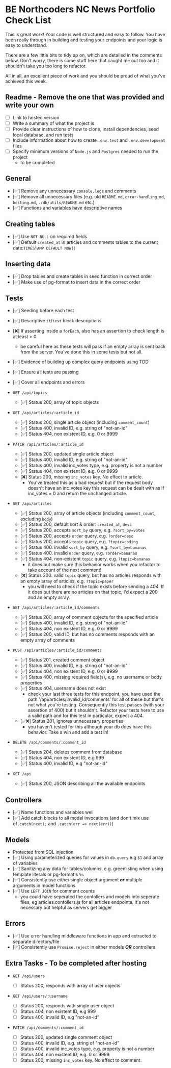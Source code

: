 # BE Northcoders NC News Portfolio Check List

This is great work! Your code is well structured and easy to follow. You have been really through in building and testing your endpoints and your logic is easy to understand. 

There are a few little bits to tidy up on, which are detailed in the comments below. Don't worry, there is some stuff here that caught me out too and it shouldn't take you too long to refactor.

All in all, an excellent piece of work and you should be proud of what you've achieved this week.

## Readme - Remove the one that was provided and write your own

- [ ] Link to hosted version
- [ ] Write a summary of what the project is
- [ ] Provide clear instructions of how to clone, install dependencies, seed local database, and run tests
- [ ] Include information about how to create `.env.test` and `.env.development` files
- [ ] Specify minimum versions of `Node.js` and `Postgres` needed to run the project
  - to be completed

## General

- [✅] Remove any unnecessary `console.logs` and comments
- [✅] Remove all unnecessary files (e.g. old `README.md`, `error-handling.md`, `hosting.md`, `./db/utils/README.md` etc.)
- [✅] Functions and variables have descriptive names

## Creating tables

- [✅] Use `NOT NULL` on required fields
- [✅] Default `created_at` in articles and comments tables to the current date:`TIMESTAMP DEFAULT NOW()`

## Inserting data

- [✅] Drop tables and create tables in seed function in correct order
- [✅] Make use of pg-format to insert data in the correct order

## Tests

- [✅] Seeding before each test
- [✅] Descriptive `it`/`test` block descriptions
- [❌] If asserting inside a `forEach`, also has an assertion to check length is at least > 0
  - be careful here as these tests will pass if an empty array is sent back from the server. You've done this in some tests but not all.
- [✅] Evidence of building up complex query endpoints using TDD
- [✅] Ensure all tests are passing
- [✅] Cover all endpoints and errors

- `GET /api/topics`

  - [✅] Status 200, array of topic objects

- `GET /api/articles/:article_id`

  - [✅] Status 200, single article object (including `comment_count`)
  - [✅] Status 400, invalid ID, e.g. string of "not-an-id"
  - [✅] Status 404, non existent ID, e.g. 0 or 9999

- `PATCH /api/articles/:article_id`

  - [✅] Status 200, updated single article object
  - [✅] Status 400, invalid ID, e.g. string of "not-an-id"
  - [✅] Status 400, invalid inc_votes type, e.g. property is not a number
  - [✅] Status 404, non existent ID, e.g. 0 or 9999
  - [❌] Status 200, missing `inc_votes` key. No effect to article.
    - You've treated this as a bad request but if the request body doesn't have an inc_votes key this request can be dealt with as if inc_votes = 0 and return the unchanged article.

- `GET /api/articles`

  - [✅] Status 200, array of article objects (including `comment_count`, excluding `body`)
  - [✅] Status 200, default sort & order: `created_at`, `desc`
  - [✅] Status 200, accepts `sort_by` query, e.g. `?sort_by=votes`
  - [✅] Status 200, accepts `order` query, e.g. `?order=desc`
  - [✅] Status 200, accepts `topic` query, e.g. `?topic=coding`
  - [✅] Status 400. invalid `sort_by` query, e.g. `?sort_by=bananas`
  - [✅] Status 400. invalid `order` query, e.g. `?order=bananas`
  - [✅] Status 404. non-existent `topic` query, e.g. `?topic=bananas`
    - it does but make sure this behavior works when you refactor to take account of the next comment!
  - [❌] Status 200. valid `topic` query, but has no articles responds with an empty array of articles, e.g. `?topic=paper`
    - you will need to check if the topic exists before sending a 404. If it does but there are no articles on that topic, I'd expect a 200 and an empty array.

- `GET /api/articles/:article_id/comments`

  - [✅] Status 200, array of comment objects for the specified article
  - [✅] Status 400, invalid ID, e.g. string of "not-an-id"
  - [✅] Status 404, non existent ID, e.g. 0 or 9999
  - [✅] Status 200, valid ID, but has no comments responds with an empty array of comments

- `POST /api/articles/:article_id/comments`

  - [✅] Status 201, created comment object
  - [✅] Status 400, invalid ID, e.g. string of "not-an-id"
  - [✅] Status 404, non existent ID, e.g. 0 or 9999
  - [✅] Status 400, missing required field(s), e.g. no username or body properties
  - [✅] Status 404, username does not exist
    - check your last three tests for this endpoint, you have used the path '/api/articles/invalid_id/comments' for all of these but that's not what you're testing. Consequently this test passes (with your assertion of 400) but it shouldn't. Refactor your tests here to use a valid path and for this test in particular, expect a 404.
  - [✅❌] Status 201, ignores unnecessary properties
    - you haven't tested for this although your db does have this behavior. Take a win and add a test in!

- `DELETE /api/comments/:comment_id`

  - [✅] Status 204, deletes comment from database
  - [✅] Status 404, non existent ID, e.g 999
  - [✅] Status 400, invalid ID, e.g "not-an-id"

- `GET /api`

  - [✅] Status 200, JSON describing all the available endpoints

## Controllers

- [✅] Name functions and variables well
- [✅] Add catch blocks to all model invocations (and don't mix use of`.catch(next);` and `.catch(err => next(err))`)
 

## Models

- Protected from SQL injection
- [✅] Using parameterized queries for values in `db.query` e.g `$1` and array of variables
- [✅] Sanitizing any data for tables/columns, e.g. greenlisting when using template literals or pg-format's `%s`
- [✅] Consistently use either single object argument _**or**_ multiple arguments in model functions
- [✅] Use `LEFT JOIN` for comment counts
     - you could have seperated the contollers and models into seperate files, eg articles.contollers.js for all articles endpoints. It's not necessary but helpful as servers get bigger

## Errors

- [✅] Use error handling middleware functions in app and extracted to separate directory/file
- [✅] Consistently use `Promise.reject` in either models _**OR**_ controllers

## Extra Tasks - To be completed after hosting

- `GET /api/users`

  - [ ] Status 200, responds with array of user objects

- `GET /api/users/:username`

  - [ ] Status 200, responds with single user object
  - [ ] Status 404, non existent ID, e.g 999
  - [ ] Status 400, invalid ID, e.g "not-an-id"

- `PATCH /api/comments/:comment_id`

  - [ ] Status 200, updated single comment object
  - [ ] Status 400, invalid ID, e.g. string of "not-an-id"
  - [ ] Status 400, invalid inc_votes type, e.g. property is not a number
  - [ ] Status 404, non existent ID, e.g. 0 or 9999
  - [ ] Status 200, missing `inc_votes` key. No effect to comment.